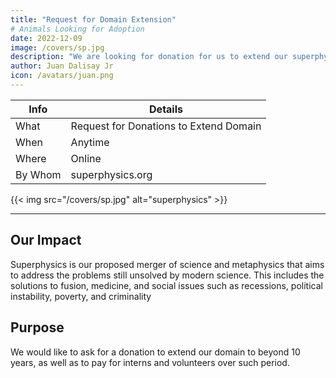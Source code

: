 ```yaml
---
title: "Request for Domain Extension"
# Animals Looking for Adoption
date: 2022-12-09
image: /covers/sp.jpg
description: "We are looking for donation for us to extend our superphysics.org domain"
author: Juan Dalisay Jr
icon: /avatars/juan.png
---
```


<!-- Dec 21, 2021 -->


Info | Details 
--- | ---
What | Request for Donations to Extend Domain
When | Anytime
Where | Online
By Whom | superphysics.org

{{< img src="/covers/sp.jpg" alt="superphysics" >}}

---


## Our Impact

Superphysics is our proposed merger of science and metaphysics that aims to address the problems still unsolved by modern science. This includes the solutions to fusion, medicine, and social issues such as recessions, political instability, poverty, and criminality  


## Purpose

We would like to ask for a donation to extend our domain to beyond 10 years, as well as to pay for interns and volunteers over such period. 
